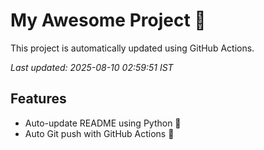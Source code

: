 # My Awesome Project 🚀

This project is automatically updated using GitHub Actions.

_Last updated: 2025-08-10 02:59:51 IST_

## Features
- Auto-update README using Python 🐍
- Auto Git push with GitHub Actions 🤖
